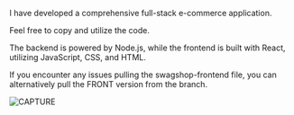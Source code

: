 I have developed a comprehensive full-stack e-commerce application.

Feel free to copy and utilize the code.

The backend is powered by Node.js, while the frontend is built with React, utilizing JavaScript, CSS, and HTML.

If you encounter any issues pulling the swagshop-frontend file, you can alternatively pull the FRONT version from the branch.


![CAPTURE](https://github.com/user-attachments/assets/ee23355a-0568-41de-b054-0f6f4b967165)

